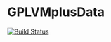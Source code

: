 # GPLVMplusData

[![Build Status](https://github.com/ngiann/GPLVMplusData.jl/actions/workflows/CI.yml/badge.svg?branch=main)](https://github.com/ngiann/GPLVMplusData.jl/actions/workflows/CI.yml?query=branch%3Amain)
